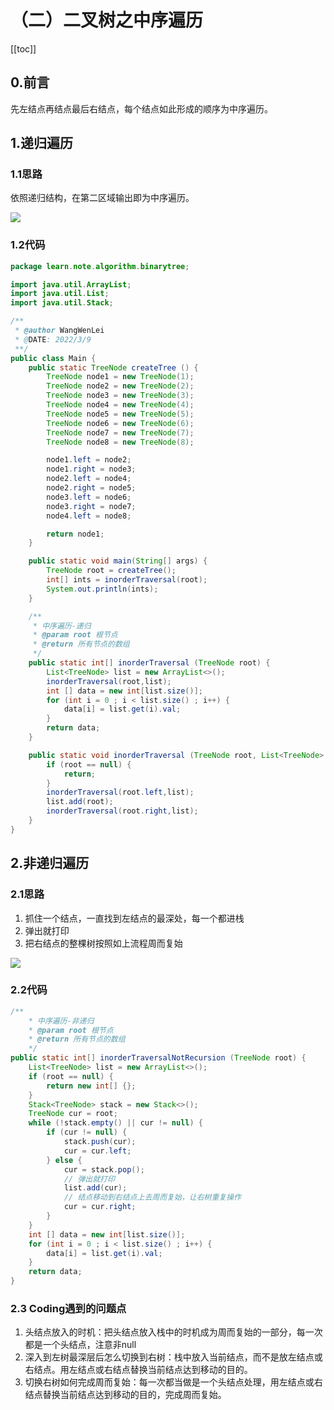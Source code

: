 # （二）二叉树之中序遍历
[[toc]]
## 0.前言
先左结点再结点最后右结点，每个结点如此形成的顺序为中序遍历。
## 1.递归遍历
### 1.1思路
依照递归结构，在第二区域输出即为中序遍历。

![](../img/a178782e83f8db015ad010235e7260bf.png)

### 1.2代码
```java
package learn.note.algorithm.binarytree;

import java.util.ArrayList;
import java.util.List;
import java.util.Stack;

/**
 * @author WangWenLei
 * @DATE: 2022/3/9
 **/
public class Main {
    public static TreeNode createTree () {
        TreeNode node1 = new TreeNode(1);
        TreeNode node2 = new TreeNode(2);
        TreeNode node3 = new TreeNode(3);
        TreeNode node4 = new TreeNode(4);
        TreeNode node5 = new TreeNode(5);
        TreeNode node6 = new TreeNode(6);
        TreeNode node7 = new TreeNode(7);
        TreeNode node8 = new TreeNode(8);

        node1.left = node2;
        node1.right = node3;
        node2.left = node4;
        node2.right = node5;
        node3.left = node6;
        node3.right = node7;
        node4.left = node8;

        return node1;
    }

    public static void main(String[] args) {
        TreeNode root = createTree();
        int[] ints = inorderTraversal(root);
        System.out.println(ints);
    }

    /**
     * 中序遍历-递归
     * @param root 根节点
     * @return 所有节点的数组
     */
    public static int[] inorderTraversal (TreeNode root) {
        List<TreeNode> list = new ArrayList<>();
        inorderTraversal(root,list);
        int [] data = new int[list.size()];
        for (int i = 0 ; i < list.size() ; i++) {
            data[i] = list.get(i).val;
        }
        return data;
    }

    public static void inorderTraversal (TreeNode root, List<TreeNode> list) {
        if (root == null) {
            return;
        }
        inorderTraversal(root.left,list);
        list.add(root);
        inorderTraversal(root.right,list);
    }
}
```

## 2.非递归遍历
### 2.1思路
1. 抓住一个结点，一直找到左结点的最深处，每一个都进栈
2. 弹出就打印
3. 把右结点的整棵树按照如上流程周而复始

![](../img/fd13b977547d835a4a4a2a10bd20d669.gif)


### 2.2代码
```java
/**
    * 中序遍历-非递归
    * @param root 根节点
    * @return 所有节点的数组
    */
public static int[] inorderTraversalNotRecursion (TreeNode root) {
    List<TreeNode> list = new ArrayList<>();
    if (root == null) {
        return new int[] {};
    }
    Stack<TreeNode> stack = new Stack<>();
    TreeNode cur = root;
    while (!stack.empty() || cur != null) {
        if (cur != null) {
            stack.push(cur);
            cur = cur.left;
        } else {
            cur = stack.pop();
            // 弹出就打印
            list.add(cur);
            // 结点移动到右结点上去周而复始，让右树重复操作
            cur = cur.right;
        }
    }
    int [] data = new int[list.size()];
    for (int i = 0 ; i < list.size() ; i++) {
        data[i] = list.get(i).val;
    }
    return data;
}
```

### 2.3 Coding遇到的问题点
1. 头结点放入的时机：把头结点放入栈中的时机成为周而复始的一部分，每一次都是一个头结点，注意非null
2. 深入到左树最深层后怎么切换到右树：栈中放入当前结点，而不是放左结点或右结点。用左结点或右结点替换当前结点达到移动的目的。
3. 切换右树如何完成周而复始：每一次都当做是一个头结点处理，用左结点或右结点替换当前结点达到移动的目的，完成周而复始。
